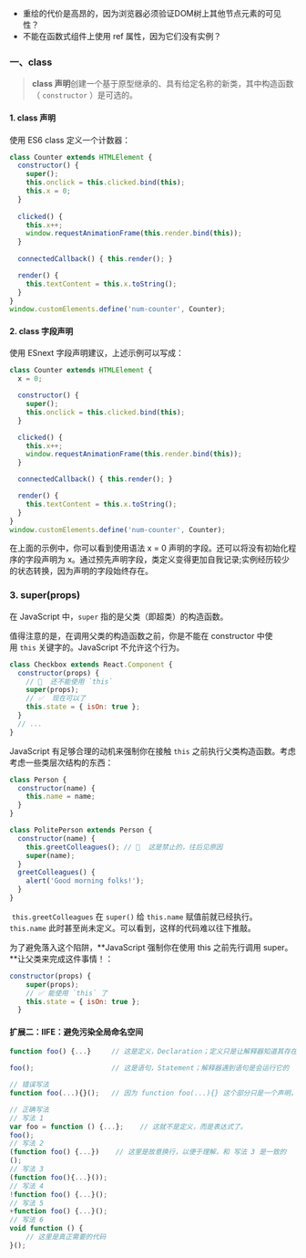 - 重绘的代价是高昂的，因为浏览器必须验证DOM树上其他节点元素的可见性？
- 不能在函数式组件上使用 ref 属性，因为它们没有实例？



### 一、class

> **class 声明**创建一个基于原型继承的、具有给定名称的新类，其中构造函数（ `constructor` ）是可选的。

#### 1. class 声明

使用 ES6 class 定义一个计数器：

```js
class Counter extends HTMLElement {
  constructor() {
    super();
    this.onclick = this.clicked.bind(this);
    this.x = 0;
  }
  
  clicked() {
    this.x++;
    window.requestAnimationFrame(this.render.bind(this));
  }
  
  connectedCallback() { this.render(); }

  render() {
    this.textContent = this.x.toString();
  }
}
window.customElements.define('num-counter', Counter);
```



#### 2. class 字段声明

使用 ESnext 字段声明建议，上述示例可以写成：

```js
class Counter extends HTMLElement {
  x = 0;

  constructor() {
    super();
    this.onclick = this.clicked.bind(this);
  }

  clicked() {
    this.x++;
    window.requestAnimationFrame(this.render.bind(this));
  }

  connectedCallback() { this.render(); }

  render() {
    this.textContent = this.x.toString();
  }
}
window.customElements.define('num-counter', Counter);
```

在上面的示例中，你可以看到使用语法 x = 0 声明的字段。还可以将没有初始化程序的字段声明为 x。通过预先声明字段，类定义变得更加自我记录;实例经历较少的状态转换，因为声明的字段始终存在。

### 3. super(props)

在 JavaScript 中，`super` 指的是父类（即超类）的构造函数。

值得注意的是，在调用父类的构造函数之前，你是不能在 constructor 中使用 `this` 关键字的。JavaScript 不允许这个行为。

```js
class Checkbox extends React.Component {
  constructor(props) {
    // 🔴  还不能使用 `this`
    super(props);
    // ✅  现在可以了
    this.state = { isOn: true };
  }
  // ...
}
```

JavaScript 有足够合理的动机来强制你在接触 `this` 之前执行父类构造函数。考虑考虑一些类层次结构的东西：

```js
class Person {
  constructor(name) {
    this.name = name;
  }
}

class PolitePerson extends Person {
  constructor(name) {
    this.greetColleagues(); // 🔴  这是禁止的，往后见原因
    super(name);
  }
  greetColleagues() {
    alert('Good morning folks!');
  }
}
```

 `this.greetColleagues` 在 `super()` 给 `this.name` 赋值前就已经执行。`this.name` 此时甚至尚未定义。可以看到，这样的代码难以往下推敲。

为了避免落入这个陷阱，**JavaScript 强制你在使用 this 之前先行调用 super。**让父类来完成这件事情！：

```js
constructor(props) {
    super(props);
    // ✅ 能使用 `this` 了
    this.state = { isOn: true };
  }
```





#### 扩展二：IIFE：避免污染全局命名空间

```js
function foo() {...}     // 这是定义，Declaration；定义只是让解释器知道其存在，但是不会运行。

foo();                   // 这是语句，Statement；解释器遇到语句是会运行它的

// 错误写法
function foo(...){}();   // 因为 function foo(...){} 这个部分只是一个声明，对于解释器来说，就好像你写了一个字符串 "function foo(...){}"，它需要使用解析函数，比如 eval() 来执行它才可以。所以把 () 直接放在声明后面是不会执行，这是错误的语法。我们需要把 声明 变成 表达式（Expression）

// 正确写法
// 写法 1
var foo = function () {...};    // 这就不是定义，而是表达式了。
foo();
// 写法 2
(function foo() {...})    // 这里是故意换行，以便于理解，和 写法 3 是一致的
();
// 写法 3
(function foo(){...}());
// 写法 4
!function foo() {...}();
// 写法 5
+function foo() {...}();
// 写法 6
void function () {
    // 这里是真正需要的代码
}();                 
```

